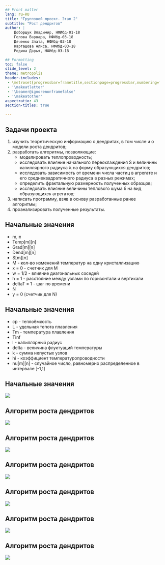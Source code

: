 ```yaml
---
## Front matter
lang: ru-RU
title: "Групповой проект. Этап 2"
subtitle: "Рост дендритов"
author: |
	Доборщук Владимир, НФИбд-01-18      
	Голова Варвара, НФИбд-03-18       
	Дяченко Злата, НФИбд-03-18    
	Карташова Алиса, НФИбд-03-18    
	Родина Дарья, НФИбд-03-18  

## Formatting
toc: false
slide_level: 2
theme: metropolis
header-includes:
 - \metroset{progressbar=frametitle,sectionpage=progressbar,numbering=fraction}
 - '\makeatletter'
 - '\beamer@ignorenonframefalse'
 - '\makeatother'
aspectratio: 43
section-titles: true

---
```


## Задачи проекта
 
1. изучить теоретическую информацию о дендритах, в том числе и о модели роста дендритов;  
2. разработать алгоритмы, позволяющие:  
	- моделировать теплопроводность;  
	- исследовать влияние начального переохлаждения S и величины капиллярного радиуса λ на форму образующихся дендритов;  
	- исследовать зависимость от времени числа частиц в агрегате и его среднеквадратичного радиуса в разных режимах;  
	- определить фрактальную размерность полученных образцов;    
	- исследовать влияние величины теплового шума δ на вид образующихся агрегатов;    
3. написать программу, взяв в основу разработанные ранее алгоритмы;     
4. проанализировать полученные результаты.

## Начальные значения

- m, n   
- Temp[m][n]  
- Grad[m][n]     
- Dend[m][n]   
- S[m][n]  
- M - кол-во изменений температур на одну кристаллизацию   
- x = 0 - счетчик для M   
- w = 1/2 - влияние диагональных соседей   
- h = 1 - расстояние между узлами по горизонтали и вертикали  
- deltaT = 1 - шаг по времени    
- N  
- y = 0 (счетчик для N) 

## Начальные значения

- cp - теплоёмкость   
- L - удельная тепота плавления   
- Tm - температура плавления    
- Tinf  
- l - капиллярный радиус   
- delta - величина флуктуаций температуры  
- k - сумма непустых узлов  
- hi - коэффициент температуропроводности  
- nu[m][n] - случайное число, равномерно распределенное в интервале [-1,1]  

## Начальные значения

![](image/1.png)

## Алгоритм роста дендритов

![](image/2.png)

## Алгоритм роста дендритов

![](image/3.png)

## Алгоритм роста дендритов

![](image/2.png)

## Алгоритм роста дендритов

![](image/4.png)

## Алгоритм роста дендритов

![](image/2.png)

## Алгоритм роста дендритов

![](image/5.png)
